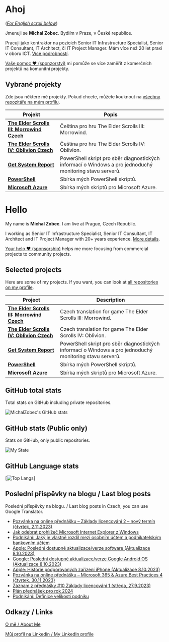 # Ahoj

<a name="documenttitle"></a>

([*For English scroll below*](#english "For English scroll below"))

Jmenuji se **Michal Zobec**. Bydlím v Praze, v České republice.

Pracuji jako kontraktor na pozicích Senior IT Infrastructure Specialist, Senior IT Consultant, IT Architect, či IT Project Manager. Mám více než 20 let praxi v oboru ICT. [Více podrobností](MichalZobec-About.md).

[Vaše pomoc :heart: (sponzorství)](https://www.patreon.com/michalzobec) mi pomůže se více zaměřit z komerčních projektů na komunitní projekty.

## Vybrané projekty

Zde jsou některé mé projekty. Pokud chcete, můžete kouknout na [všechny repozitáře na mém profilu](https://github.com/michalzobec?tab=repositories).

| Projekt | Popis |
| --- | --- |
| **[The Elder Scrolls III: Morrowind Czech](https://github.com/michalzobec/TES3-Morrowind-cesky)** | Čeština pro hru The Elder Scrolls III: Morrowind. |
| **[The Elder Scrolls IV: Oblivion Czech](https://github.com/michalzobec/TES4-Oblivion-cesky)** | Čeština pro hru The Elder Scrolls IV: Oblivion. |
| **[Get System Report](https://github.com/michalzobec/Get-SystemReport)** | PowerShell skript pro sběr diagnostických informací o Windows a pro jednoduchý monitoring stavu serverů. |
| **[PowerShell](https://github.com/michalzobec/PowerShell)** | Sbírka mých PowerShell skriptů. |
| **[Microsoft Azure](https://github.com/michalzobec/microsoft-azure)** | Sbírka mých skriptů pro Microsoft Azure. |

<a name="english"></a>

# Hello

My name is **Michal Zobec**. I am live at Prague, Czech Republic.

I working as Senior IT Infrastructure Specialist, Senior IT Consultant, IT Architect and IT Project Manager with 20+ years experience. [More details](MichalZobec-About.md#english).

[Your help :heart: (sponsorship)](https://www.patreon.com/michalzobec) helps me more focusing from commercial projects to community projects.

## Selected projects

Here are some of my projects. If you want, you can look at [all repositories on my profile](https://github.com/michalzobec?tab=repositories).

| Project | Description |
| --- | --- |
| **[The Elder Scrolls III: Morrowind Czech](https://github.com/michalzobec/TES3-Morrowind-cesky)** | Czech translation for game The Elder Scrolls III: Morrowind. |
| **[The Elder Scrolls IV: Oblivion Czech](https://github.com/michalzobec/TES4-Oblivion-cesky)** | Czech translation for game The Elder Scrolls IV: Oblivion. |
| **[Get System Report](https://github.com/michalzobec/Get-SystemReport)** | PowerShell skript pro sběr diagnostických informací o Windows a pro jednoduchý monitoring stavu serverů. |
| **[PowerShell](https://github.com/michalzobec/PowerShell)** | Sbírka mých PowerShell skriptů. |
| **[Microsoft Azure](https://github.com/michalzobec/microsoft-azure)** | Sbírka mých skriptů pro Microsoft Azure. |

## GitHub total stats

Total stats on GitHub including private repositories.

![MichalZobec's GitHub stats](https://github-readme-stats.vercel.app/api?username=michalzobec&count_private=true&show_icons=true)


## GitHub stats (Public only)

Stats on GitHub, only public repositories.

![My State](https://github-readme-stats.vercel.app/api?username=michalzobec&show_icons=true)

## GitHub Language stats

[![Top Langs](https://github-readme-stats.vercel.app/api/top-langs/?username=michalzobec&langs_count=10&layout=compact)]

## Poslední příspěvky na blogu / Last blog posts

Poslední příspěvky na blogu. / Last blog posts in Czech, you can use Google Translator.

<!-- BLOG-POST-LIST:START -->
- [Pozvánka na online přednášku – Základy licencování 2 – nový termín &lpar;čtvrtek, 2.11.2023&rpar;](https://www.michalzobec.cz/pozvanka-na-online-prednasku-zaklady-licencovani-2-ctvrtek-26-10-2023-9306)
- [Jak odebrat prohlížeč Microsoft Internet Explorer z Windows](https://www.michalzobec.cz/jak-odebrat-prohlizec-microsoft-internet-explorer-z-windows-9325)
- [Podnikání: Jaký je vlastně rozdíl mezi osobním účtem a podnikatelským bankovním účtem](https://www.michalzobec.cz/podnikani-jaky-je-vlastne-rozdil-mezi-osobnim-uctem-a-podnikatelskym-bankovnim-uctem-9321)
- [Apple: Poslední dostupné aktualizace/verze software &lpar;Aktualizace 8.10.2023&rpar;](https://www.michalzobec.cz/apple-posledni-dostupne-aktualizace-verze-software-7127)
- [Google: Poslední dostupné aktualizace/verze Google Android OS &lpar;Aktualizace 8.10.2023&rpar;](https://www.michalzobec.cz/google-posledni-dostupne-aktualizace-verze-google-android-os-9317)
- [Apple: Historie podporovaných zařízení iPhone &lpar;Aktualizace 8.10.2023&rpar;](https://www.michalzobec.cz/apple-historie-podporovanych-zarizeni-iphone-8769)
- [Pozvánka na online přednášku – Microsoft 365 &amp; Azure Best Practices 4 &lpar;čtvrtek, 30.11.2023&rpar;](https://www.michalzobec.cz/pozvanka-na-online-prednasku-microsoft-365-azure-best-practices-4-ctvrtek-28-9-2023-9118)
- [Záznam z přednášky #10 Základy licencování 1 &lpar;středa, 27.9.2023&rpar;](https://www.michalzobec.cz/zaznam-z-prednasky-10-zaklady-licencovani-1-streda-27-9-2023-9280)
- [Plán přednášek pro rok 2024](https://www.michalzobec.cz/plan-prednasek-pro-rok-2024-9269)
- [Podnikání: Definice velikosti podniku](https://www.michalzobec.cz/definice-velikosti-podniku-9266)
<!-- BLOG-POST-LIST:END -->

## Odkazy / Links

[O mě / About Me](https://zob.ec/mylinktree)

[Můj profil na Linkedin / My LinkedIn profile](https://zob.ec/mylinkedin)
